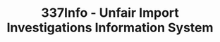 ---
bigquery: https://console.cloud.google.com/bigquery?p=patents-public-data&d=usitc_investigations&page=dataset&project=sheets-management-319211
citation: US International Trade Commission 337Info Unfair Import Investigations Information
  System
contributors: US International Trade Comission
cost: None
description: US International Trade Commission 337Info Unfair Import Investigations
  Information System contains data on investigations done under Section 337. Section
  337 declares the infringement of certain statutory intellectual property rights
  and other forms of unfair competition in import trade to be unlawful practices.
  Most Section 337 investigations involve allegations of patent or registered trademark
  infringement.
documentation: FAQ and tutorial available on the site
last_edit: Mon, 04 Apr 2022 19:10:40 GMT
location: https://pubapps2.usitc.gov/337external/
maintained_by: US International Trade Comission
schema_fields: '[''title'', ''dateOfPublicationFrNotice'', ''dateComplaintFiled'',
  ''trademarkNumbers'', ''lastUpdated'', ''markmanHearing'', ''reportingRequirements'',
  ''invUnfairAct'', ''issueDateOtherNonFinal'', ''finalIdOnViolationIssue'', ''targetDate'',
  ''scheduledEndDateEvidHear'', ''id'', ''currentStatus'', ''aljAssigned'', ''complainant'',
  ''dateCreated'', ''ouiiAttorney'', ''teoReliefGranted'', ''gcAttorney'', ''htsNumbers'',
  ''finalDetViolation'', ''docketNo'', ''publication_number'', ''investigationNo'',
  ''finalDetNoViolation'', ''startDateMarkmanHearing'', ''patentNumbers'', ''scheduledStartDateEvidHear'',
  ''actualStartDateEvidHear'', ''finalIdOnViolationDue'', ''investigationTermDate'',
  ''teoIdIssueDate'', ''cafcAppeals'', ''ouiiParticipation'', ''copyrightNumbers'',
  ''currentActiveALJ'', ''patentNumber'', ''investigationType'', ''teoIdDueDate'',
  ''respondent'', ''actualEndDateEvidHear'', ''internalRemand'', ''endDateMarkmanHearing'',
  ''teoProceedingInvolved'']'
shortname: unfair_import_investigations
tags:
- import
- legal
- trade
timeframe: 2008-2021 (prior to 2008 downloadable as a JSON file)
title: 337Info - Unfair Import Investigations Information System
uuid: 2721f5ec-e599-4890-9265-9706719fc71e
---